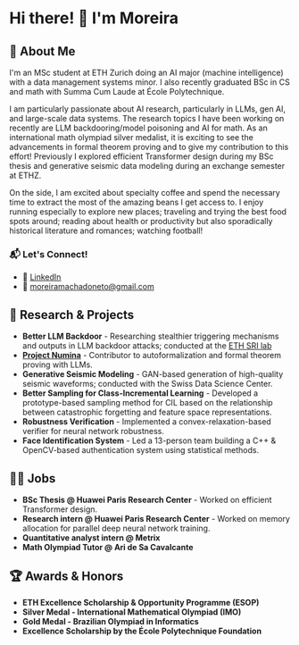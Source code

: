 # Hi there! 👋 I'm Moreira

## 🚀 About Me
I'm an MSc student at ETH Zurich doing an AI major (machine intelligence) with a data management systems minor. I also recently graduated BSc in CS and math with Summa Cum Laude at École Polytechnique. 

I am particularly passionate about AI research, particularly in LLMs, gen AI, and large-scale data systems. The research topics I have been working on recently are LLM backdooring/model poisoning and AI for math. As an international math olympiad silver medalist, it is exciting to see the advancements in formal theorem proving and to give my contribution to this effort! Previously I explored efficient Transformer design during my BSc thesis and generative seismic data modeling during an exchange semester at ETHZ.

On the side, I am excited about specialty coffee and spend the necessary time to extract the most of the amazing beans I get access to. I enjoy running especially to explore new places; traveling and trying the best food spots around; reading about health or productivity but also sporadically historical literature and romances; watching football!

### 📬 Let's Connect!
- 💼 [LinkedIn](https://www.linkedin.com/in/fmoreiramachado)
- 📧 moreiramachadoneto@gmail.com

## 🔬 Research & Projects
- **Better LLM Backdoor** - Researching stealthier triggering mechanisms and outputs in LLM backdoor attacks; conducted at the [ETH SRI lab](https://www.sri.inf.ethz.ch/)
- **[Project Numina](https://projectnumina.ai/)** - Contributor to autoformalization and formal theorem proving with LLMs.
- **Generative Seismic Modeling** - GAN-based generation of high-quality seismic waveforms; conducted with the Swiss Data Science Center.
- **Better Sampling for Class-Incremental Learning** - Developed a prototype-based sampling method for CIL based on the relationship between catastrophic forgetting and feature space representations.
- **Robustness Verification** - Implemented a convex-relaxation-based verifier for neural network robustness.
- **Face Identification System** - Led a 13-person team building a C++ & OpenCV-based authentication system using statistical methods.

## 🧑‍💻 Jobs
- **BSc Thesis @ Huawei Paris Research Center** - Worked on efficient Transformer design.
- **Research intern @ Huawei Paris Research Center** - Worked on memory allocation for parallel deep neural network training.
- **Quantitative analyst intern @ Metrix**
- **Math Olympiad Tutor @ Ari de Sa Cavalcante**
  
## 🏆 Awards & Honors
- **ETH Excellence Scholarship & Opportunity Programme (ESOP)**
- **Silver Medal - International Mathematical Olympiad (IMO)**
- **Gold Medal - Brazilian Olympiad in Informatics**
- **Excellence Scholarship by the École Polytechnique Foundation**

<!--
**fcomoreira1/fcomoreira1** is a ✨ _special_ ✨ repository because its `README.md` (this file) appears on your GitHub profile.

Here are some ideas to get you started:

- 🔭 I’m currently working on ...
- 🌱 I’m currently learning ...
- 👯 I’m looking to collaborate on ...
- 🤔 I’m looking for help with ...
- 💬 Ask me about ...
- 📫 How to reach me: ...
- 😄 Pronouns: ...
- ⚡ Fun fact: ...
-->
